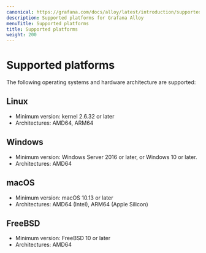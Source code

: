 ```yaml
---
canonical: https://grafana.com/docs/alloy/latest/introduction/supported-platforms/
description: Supported platforms for Grafana Alloy
menuTitle: Supported platforms
title: Supported platforms
weight: 200
---
```


# Supported platforms

The following operating systems and hardware architecture are supported:

## Linux

* Minimum version: kernel 2.6.32 or later
* Architectures: AMD64, ARM64

## Windows

* Minimum version: Windows Server 2016 or later, or Windows 10 or later.
* Architectures: AMD64

## macOS

* Minimum version: macOS 10.13 or later
* Architectures: AMD64 (Intel), ARM64 (Apple Silicon)

## FreeBSD

* Minimum version: FreeBSD 10 or later
* Architectures: AMD64
